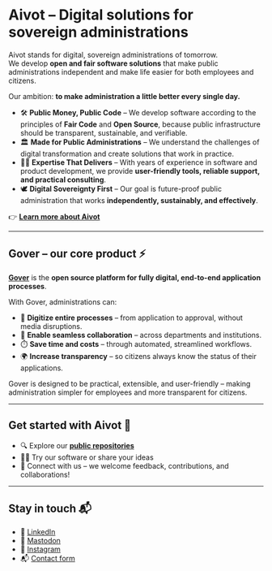 # Aivot – Digital solutions for sovereign administrations

Aivot stands for digital, sovereign administrations of tomorrow.  
We develop **open and fair software solutions** that make public administrations independent and make life easier for both employees and citizens.  

Our ambition: **to make administration a little better every single day.**

- 🛠️ **Public Money, Public Code** – We develop software according to the principles of **Fair Code** and **Open Source**, because public infrastructure should be transparent, sustainable, and verifiable.  
- 🏛️ **Made for Public Administrations** – We understand the challenges of digital transformation and create solutions that work in practice.  
- 👩‍💻 **Expertise That Delivers** – With years of experience in software and product development, we provide **user-friendly tools, reliable support, and practical consulting**.  
- 🕊️ **Digital Sovereignty First** – Our goal is future-proof public administration that works **independently, sustainably, and effectively**.  

👉 [**Learn more about Aivot**](https://aivot.de)

---

## Gover – our core product ⚡

[**Gover**](https://github.com/aivot-digital/gover) is the **open source platform for fully digital, end-to-end application processes**.  

With Gover, administrations can:  
- 📑 **Digitize entire processes** – from application to approval, without media disruptions.  
- 🔗 **Enable seamless collaboration** – across departments and institutions.  
- ⏱️ **Save time and costs** – through automated, streamlined workflows.  
- 🌍 **Increase transparency** – so citizens always know the status of their applications.  

Gover is designed to be practical, extensible, and user-friendly – making administration simpler for employees and more transparent for citizens.  

---

## Get started with Aivot 🚀

- 🔍 Explore our [**public repositories**](https://github.com/orgs/aivot-digital/repositories)  
- 🧑‍💻 Try our software or share your ideas  
- 💬 Connect with us – we welcome feedback, contributions, and collaborations!  

---

## Stay in touch 📬

* 💼 [LinkedIn](https://www.linkedin.com/company/aivot-digital/)  
* 🐘 [Mastodon](https://mastodon.social/@AivotDigital)  
* 📸 [Instagram](https://www.instagram.com/aivot_digital/)  
* 📬 [Contact form](https://aivot.de/kontakt/)  
